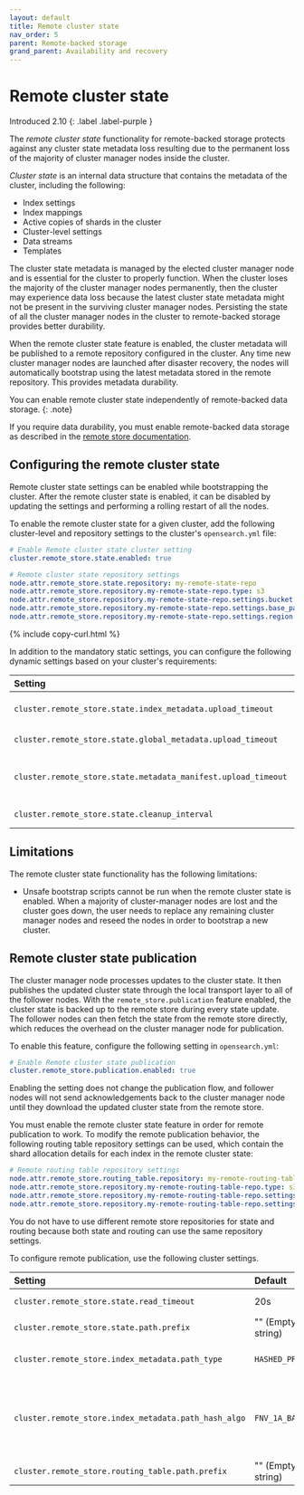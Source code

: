 ```yaml
---
layout: default
title: Remote cluster state
nav_order: 5
parent: Remote-backed storage
grand_parent: Availability and recovery
---
```


# Remote cluster state

Introduced 2.10
{: .label .label-purple }

The _remote cluster state_ functionality for remote-backed storage protects against any cluster state metadata loss resulting due to the permanent loss of the majority of cluster manager nodes inside the cluster.

_Cluster state_ is an internal data structure that contains the metadata of the cluster, including the following: 
- Index settings 
- Index mappings 
- Active copies of shards in the cluster 
- Cluster-level settings
- Data streams
- Templates

The cluster state metadata is managed by the elected cluster manager node and is essential for the cluster to properly function. When the cluster loses the majority of the cluster manager nodes permanently, then the cluster may experience data loss because the latest cluster state metadata might not be present in the surviving cluster manager nodes. Persisting the state of all the cluster manager nodes in the cluster to remote-backed storage provides better durability.

When the remote cluster state feature is enabled, the cluster metadata will be published to a remote repository configured in the cluster.
Any time new cluster manager nodes are launched after disaster recovery, the nodes will automatically bootstrap using the latest metadata stored in the remote repository. This provides metadata durability. 

You can enable remote cluster state independently of remote-backed data storage.
{: .note}

If you require data durability, you must enable remote-backed data storage as described in the [remote store documentation]({{site.url}}{{site.baseurl}}/tuning-your-cluster/availability-and-recovery/remote-store/index/).

## Configuring the remote cluster state

Remote cluster state settings can be enabled while bootstrapping the cluster. After the remote cluster state is enabled, it can be disabled by updating the settings and performing a rolling restart of all the nodes.

To enable the remote cluster state for a given cluster, add the following cluster-level and repository settings to the cluster's `opensearch.yml` file:

```yml
# Enable Remote cluster state cluster setting
cluster.remote_store.state.enabled: true

# Remote cluster state repository settings
node.attr.remote_store.state.repository: my-remote-state-repo
node.attr.remote_store.repository.my-remote-state-repo.type: s3
node.attr.remote_store.repository.my-remote-state-repo.settings.bucket: <Bucket Name 3>
node.attr.remote_store.repository.my-remote-state-repo.settings.base_path: <Bucket Base Path 3>
node.attr.remote_store.repository.my-remote-state-repo.settings.region: <Bucket region>
```
{% include copy-curl.html %}

In addition to the mandatory static settings, you can configure the following dynamic settings based on your cluster's requirements:

Setting | Default | Description
:--- | :--- | :---
`cluster.remote_store.state.index_metadata.upload_timeout` | 20s | Deprecated. Use `cluster.remote_store.state.global_metadata.upload_timeout` instead.
`cluster.remote_store.state.global_metadata.upload_timeout` | 20s | The amount of time to wait for the cluster state upload to complete.
`cluster.remote_store.state.metadata_manifest.upload_timeout` | 20s | The amount of time to wait for the manifest file upload to complete. The manifest file contains the details of each of the files uploaded for a single cluster state, both index metadata files and global metadata files.
`cluster.remote_store.state.cleanup_interval` | 300s | The interval at which the asynchronous remote state clean-up task runs. This task deletes any old remote state files. 


## Limitations

The remote cluster state functionality has the following limitations:
- Unsafe bootstrap scripts cannot be run when the remote cluster state is enabled. When a majority of cluster-manager nodes are lost and the cluster goes down, the user needs to replace any remaining cluster manager nodes and reseed the nodes in order to bootstrap a new cluster.

## Remote cluster state publication

The cluster manager node processes updates to the cluster state. It then publishes the updated cluster state through the local transport layer to all of the follower nodes. With the `remote_store.publication` feature enabled, the cluster state is backed up to the remote store during every state update. The follower nodes can then fetch the state from the remote store directly, which reduces the overhead on the cluster manager node for publication. 

To enable this feature, configure the following setting in `opensearch.yml`:

```yml
# Enable Remote cluster state publication
cluster.remote_store.publication.enabled: true
```

Enabling the setting does not change the publication flow, and follower nodes will not send acknowledgements back to the cluster manager node
until they download the updated cluster state from the remote store.

You must enable the remote cluster state feature in order for remote publication to work. To modify the remote publication behavior, the following routing table repository settings can be used, which contain the shard allocation details for each index in the remote cluster state:

```yml
# Remote routing table repository settings
node.attr.remote_store.routing_table.repository: my-remote-routing-table-repo
node.attr.remote_store.repository.my-remote-routing-table-repo.type: s3
node.attr.remote_store.repository.my-remote-routing-table-repo.settings.bucket: <Bucket Name 3>
node.attr.remote_store.repository.my-remote-routing-table-repo.settings.region: <Bucket region>
```

You do not have to use different remote store repositories for state and routing because both state and routing can use the same repository settings.

To configure remote publication, use the following cluster settings.

Setting | Default  | Description
:--- |:---| :---
`cluster.remote_store.state.read_timeout` | 20s | The amount of time to wait for the remote state download to complete on the follower node.
`cluster.remote_store.state.path.prefix` | "" (Empty string) | The fixed prefix to add to the index metadata files in the blob store.
`cluster.remote_store.index_metadata.path_type` | `HASHED_PREFIX`  | The path type used for creating an index metadata path in the blob store. Valid values are `FIXED`, `HASHED_PREFIX`, and `HASHED_INFIX`.
`cluster.remote_store.index_metadata.path_hash_algo` | `FNV_1A_BASE64 `  | The algorithm that constructs the prefix or infix for the index metadata path in the blob store. This setting is applied if the ``cluster.remote_store.index_metadata.path_type` setting is `HASHED_PREFIX` or `HASHED_INFIX`. Valid algorithm values are `FNV_1A_BASE64` and `FNV_1A_COMPOSITE_1`.
`cluster.remote_store.routing_table.path.prefix` | "" (Empty string) | The fixed prefix to add for the index routing files in the blob store.
  
